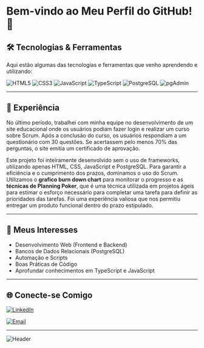 # Bem-vindo ao Meu Perfil do GitHub! 👋


## 🛠️ Tecnologias & Ferramentas
Aqui estão algumas das tecnologias e ferramentas que venho aprendendo e utilizando:

![HTML5](https://img.shields.io/badge/HTML5-E34F26?style=for-the-badge&logo=html5&logoColor=white)
![CSS3](https://img.shields.io/badge/CSS3-1572B6?style=for-the-badge&logo=css3&logoColor=white)
![JavaScript](https://img.shields.io/badge/JavaScript-F7DF1E?style=for-the-badge&logo=javascript&logoColor=black)
![TypeScript](https://img.shields.io/badge/TypeScript-3178C6?style=for-the-badge&logo=typescript&logoColor=white)
![PostgreSQL](https://img.shields.io/badge/PostgreSQL-336791?style=for-the-badge&logo=postgresql&logoColor=white)
![pgAdmin](https://img.shields.io/badge/pgAdmin-008bb9?style=for-the-badge&logo=postgresql&logoColor=white)

---

## 💼 Experiência

No último período, trabalhei com minha equipe no desenvolvimento de um site educacional onde os usuários podiam fazer login e realizar um curso sobre Scrum. Após a conclusão do curso, os usuários respondiam a um questionário com 30 questões. Se acertassem pelo menos 70% das perguntas, o site emitia um certificado de aprovação.

Este projeto foi inteiramente desenvolvido sem o uso de frameworks, utilizando apenas HTML, CSS, JavaScript e PostgreSQL. Para garantir a eficiência e o cumprimento dos prazos, dominamos o uso do Scrum. Utilizamos o **grafico burn down chart** para monitorar o progresso e as **técnicas de Planning Poker**, que é uma técnica utilizada em projetos ágeis para estimar o esforço necessário para completar uma tarefa para definir as prioridades das tarefas. Foi uma experiência valiosa que nos permitiu entregar um produto funcional dentro do prazo estipulado.

---

## 💬 Meus Interesses
- Desenvolvimento Web (Frontend e Backend)
- Bancos de Dados Relacionais (PostgreSQL)
- Automação e Scripts
- Boas Práticas de Código
- Aprofundar conhecimentos em TypeScript e JavaScript

---

## 🌐 Conecte-se Comigo
[![LinkedIn](https://img.shields.io/badge/LinkedIn-0077B5?style=for-the-badge&logo=linkedin&logoColor=white)](https://www.linkedin.com/in/gabriellimacavalcante)



[![Email](https://img.shields.io/badge/Email-EA4335?style=for-the-badge&logo=gmail&logoColor=white)](mailto:gabriellimacavalcantedesouza@gmail.com)

---

![Header](https://capsule-render.vercel.app/api?type=rect&color=FFB74D&height=50&section=header&text=Meu%20Perfil%20GitHub&fontSize=20&fontColor=FFFFFF)
